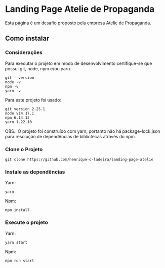 # Landing Page Atelie de Propaganda

Esta página é um desafio proposto pela empresa Atelie de Propaganda.

## Como instalar

### Considerações
Para executar o projeto em modo de desenvolvimento certifique-se que possui git, node, npm e/ou yarn.
```
git --version
node -v
npm -v
yarn -v
```
Para este projeto foi usado:
```
git version 2.25.1
node v14.17.1
npm 6.14.13
yarn 1.22.10
```


OBS.: O projeto foi construído com yarn, portanto não há package-lock.json para resolução de dependências de bibliotecas através do npm.

### Clone o Projeto
```
git clone https://github.com/henrique-c-ladeira/landing-page-atelie
```
### Instale as dependências
Yarn:
```
yarn
```
Npm:
```
npm install
```
### Execute o projeto
Yarn:
```
yarn start
```
Npm:
```
npm run start
```


